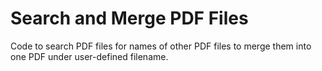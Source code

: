 # Search and Merge PDF Files
Code to search PDF files for names of other PDF files to merge them into one PDF under user-defined filename.
